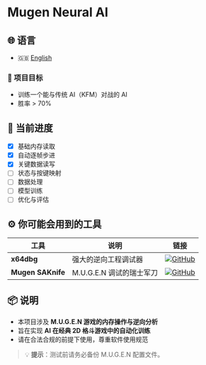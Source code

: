 # Mugen Neural AI

## 🌐 语言

- 🇬🇧 [English](README.md)

### 🎯 项目目标

- 训练一个能与传统 AI（KFM）对战的 AI
- 胜率 > 70%

## 🔄 当前进度

- [x] 基础内存读取
- [x] 自动逐帧步进
- [x] 关键数据读写
- [ ] 状态与按键映射
- [ ] 数据处理
- [ ] 模型训练
- [ ] 优化与评估

## ⚙️ 你可能会用到的工具

| 工具 | 说明 | 链接 |
|------|------|------|
| **x64dbg** | 强大的逆向工程调试器 | [![GitHub](https://img.shields.io/badge/GitHub-Repo-blue?logo=github)](https://github.com/x64dbg/x64dbg) |
| **Mugen SAKnife** | M.U.G.E.N 调试的瑞士军刀 | [![GitHub](https://img.shields.io/badge/GitHub-Repo-blue?logo=github)](https://github.com/ZiddiaMUGEN/SwissArmyKnife) |

## 📦 说明

- 本项目涉及 **M.U.G.E.N 游戏的内存操作与逆向分析**
- 旨在实现 **AI 在经典 2D 格斗游戏中的自动化训练**
- 请在合法合规的前提下使用，尊重软件使用规范

> 💡 **提示**：测试前请务必备份 M.U.G.E.N 配置文件。